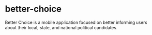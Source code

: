 # better-choice
Better Choice is a mobile application focused on better informing users about their local, state, and national political candidates.
